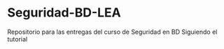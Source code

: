 # Seguridad-BD-LEA
Repositorio para las entregas del curso de Seguridad en BD
Siguiendo el tutorial
